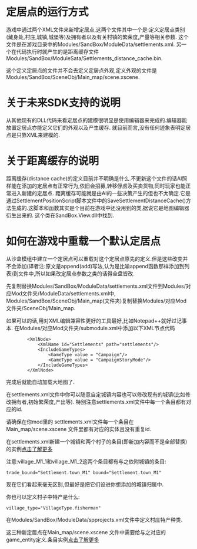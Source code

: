 # 定居点的运行方式
游戏中通过两个XML文件来新增定居点,这两个文件其中一个是:定义定居点类别(藏身处,村庄,城镇,城堡等)及拥有者以及有关村镇的繁荣度,产量等相关参数.
这个文件是在游戏目录中的Modules/SandBox/ModuleData/settlements.xml.
另一个在代码执行时就产生的是距离缓存文件Modules/SandBox/ModuleSata/Settlements_distance_cache.bin.

这个定义定居点的文件并不会去定义定居点外观,定义外观的文件是Modules/SandBox/SceneObj/Main_map/scene.xscene.

# 关于未来SDK支持的说明
从其他现有的DLL代码来看定居点的建模很明显是使用编辑器来完成的.编辑器能放置定居点亦能定义它们的外观以及产生缓存.
就目前而言,没有任何迹象表明定居点是只靠XML来建模的.

# 关于距离缓存的说明
距离缓存(distance cache)的定义目前并不明确是什么.不更新这个文件的话AI照样能在添加的定居点有正常行为,依旧会招募,转移俘虏及买卖货物,同时玩家也能正常进入新建的定居点.
距离缓存可能就是由AI的一些决策产生的但也不太确定.它是通过SettlementPositionScript脚本文件中的SaveSettlementDistanceCache()方法生成的.这脚本和函数其实是个目前在游戏中还没用到的类,据说它是地图编辑器衍生出来的.
这个类在SandBox.View.dll中找到.

# 如何在游戏中重载一个默认定居点
从沙盒模组中建立一个定居点可以重载对这个定居点原先的定义.但是这些改变并不会添加(译者注:原文是append(add)写法,认为是比喻append函数那样添加到列表)到文件中,所以如果改定居点参数之类的话得全盘皆改.

先复制替换Modules/SandBox/ModuleData/settlements.xml文件到Modules/对应Mod文件夹/ModuleData/settlements.xml中, Modules/SandBox/SceneObj/Main_map(文件夹)复制替换Modules/对应Mod文件夹/SceneObj/Main_map.

如果可以的话,用对XML编辑兼容性更好的工具最好,比如Notepad++就好过记事本.
在Modules/对应Mod文件夹/submodule.xml中添加以下XML节点代码<XmlNode>
```
		<XmlNode>
			<XmlName id="Settlements" path="settlements"/>
			<IncludeGameTypes>
				<GameType value = "Campaign"/>
				<GameType value = "CampaignStoryMode"/>
			</IncludeGameTypes>
		</XmlNode> 	
```
完成后就能自动加载大地图了.

在settlements.xml文件中你可以随意自定城镇内容也可以修改现有的城镇(比如修改拥有者,初始繁荣度,产出等).
特别注意settlements.xml文件中每一个条目都有对应的id.

请确保在你mod里的 settlements.xml文件每一个条目在Main_map/scene.xscene 文件里都有对应的实体且没有重复id.

在settlements.xml新建一个城镇和两个村子的条目(即新加内容而不是全部替换)的实例[点击了解更多](https://pastebin.com/BuSbQ6x2) 

注意:village_M1_1和village_M1_2这两个条目都有与之依附城镇的条目:
```
trade_bound="Settlement.town_M1" bound="Settlement.town_M1"
```
现在它们看起来毫无区别,但最好是把它们设进你想添加的城镇归属中.
 
你也可以定义村子中特产是什么:
```
village_type="VillageType.fisherman"
```
在Modules/SandBox/ModuleData/spprojects.xml文件中定义村庄特产种类.

这三种新定居点在Main_map/scene.xscene 文件中需要给与之对应的game_entity定义.条目实例[点击了解更多](https://pastebin.com/dXcKT7wf)
